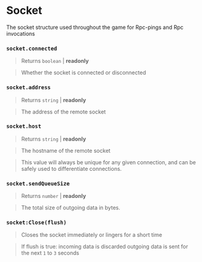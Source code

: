 # Socket

The socket structure used throughout the game for Rpc-pings and Rpc invocations
    
### `socket.connected`
  > Returns `boolean` | **readonly**
  
  > Whether the socket is connected or disconnected
  
### `socket.address`
  > Returns `string` | **readonly**
  
  > The address of the remote socket
  
### `socket.host`
  > Returns `string` | **readonly**
  
  > The hostname of the remote socket
  
  > This value will always be unique for any given connection, 
  and can be safely used to differentiate connections.
  
### `socket.sendQueueSize`
  > Returns `number` | **readonly**
  
  > The total size of outgoing data in bytes. 
  
### `socket:Close(flush)`
  > Closes the socket immediately or lingers for a short time
  
  > If flush is true:
    incoming data is discarded
    outgoing data is sent for the next `1` to `3` seconds